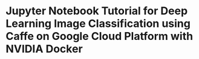 # Jupyter Notebook Tutorial for Deep Learning Image Classification using Caffe on Google Cloud Platform with NVIDIA Docker

